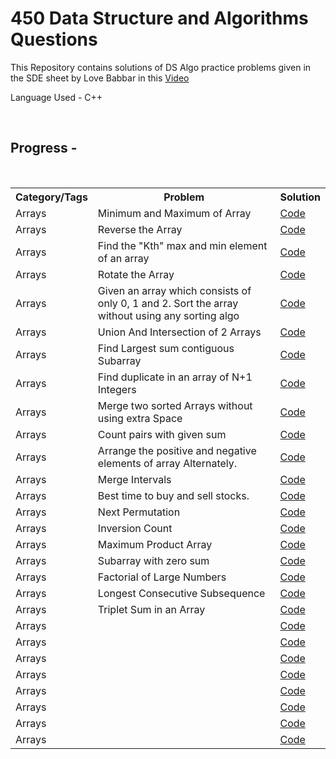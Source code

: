 # 450 Data Structure and Algorithms Questions 
<p>This Repository contains solutions of DS Algo practice problems given in the SDE sheet by Love Babbar in this <a href="https://www.youtube.com/watch?v=4iFALQ1ACdA&ab_channel=LoveBabbar" target="_blank">Video</a></p>
<p>Language Used - C++</p></br>
<h2>Progress -</h2></br>
<table>
  <tr>
    <th>Category/Tags</th>
    <th>Problem</th>
    <th>Solution</th>
  </tr>
  <tr>
    <td>Arrays</td>
    <td>Minimum and Maximum of Array</td>
    <td><a href="https://github.com/Aditya20kul/450-DSA-questions/blob/master/Arrays/min_and_max_ele.cpp">Code</a></td>
  </tr>
  <tr>
    <td>Arrays</td>
    <td>Reverse the Array</td>
    <td><a href="https://github.com/Aditya20kul/450-DSA-questions/blob/master/Arrays/reverse-array.cpp">Code</a></td>
  </tr>
  <tr>
    <td>Arrays</td>
    <td>Find the "Kth" max and min element of an array </td>
    <td><a href="">Code</a></td>
  </tr>
  <tr>
    <td>Arrays</td>
    <td>Rotate the Array</td>
    <td><a href="https://github.com/Aditya20kul/450-DSA-questions/blob/master/Arrays/rotate_array.cpp">Code</a></td>
  </tr>
    <tr>
    <td>Arrays</td>
    <td>Given an array which consists of only 0, 1 and 2. Sort the array without using any sorting algo</td>
    <td><a href="https://github.com/Aditya20kul/450-DSA-questions/blob/master/Arrays/sort-0-1-2.cpp">Code</a></td>
  </tr>
  <tr>
    <td>Arrays</td>
    <td>Union And Intersection of 2 Arrays</td> 
    <td><a href="https://github.com/Aditya20kul/450-DSA-questions/blob/master/Arrays/union_and_Intersection.cpp">Code</a></td>
  </tr>
  <tr>
    <td>Arrays</td>
    <td>Find Largest sum contiguous Subarray</td>
    <td><a href="https://github.com/Aditya20kul/450-DSA-questions/blob/master/Arrays/kadane.cpp">Code</a></td>
  </tr>
  <tr>
    <td>Arrays</td>
    <td>Find duplicate in an array of N+1 Integers</td>
    <td><a href="https://github.com/Aditya20kul/450-DSA-questions/blob/master/Arrays/find_duplicate.cpp">Code</a></td>
  </tr>
  <tr>
    <td>Arrays</td>
    <td>Merge two sorted Arrays without using extra Space</td>
    <td><a href="https://github.com/Aditya20kul/450-DSA-questions/blob/master/Arrays/merge_two_sorted_arrays.cpp">Code</a></td>
  </tr>
  <tr>
    <td>Arrays</td>
    <td>Count pairs with given sum</td>
    <td><a href="https://github.com/Aditya20kul/450-DSA-questions/blob/master/Arrays/count_pairs_with_given_sum.cpp">Code</a></td>
  </tr>
  <tr>
    <td>Arrays</td>
    <td>Arrange the positive and negative elements of array Alternately.</td>
    <td><a href="https://github.com/Aditya20kul/450-DSA-questions/blob/master/Arrays/alternate_arrange.cpp">Code</a></td>
  </tr>
  <tr>
    <td>Arrays</td>
    <td>Merge Intervals</td>
    <td><a href="https://github.com/Aditya20kul/450-DSA-questions/blob/master/Arrays/merge_Intervals.cpp">Code</a></td>
  </tr>
  <tr>
    <td>Arrays</td>
    <td>Best time to buy and sell stocks.</td>
    <td><a href="https://github.com/Aditya20kul/450-DSA-questions/blob/master/Arrays/stocks.cpp">Code</a></td>
  </tr>
  <tr>
    <td>Arrays</td>
    <td>Next Permutation</td>
    <td><a href="https://github.com/Aditya20kul/450-DSA-questions/blob/master/Arrays/next_permutation.cpp">Code</a></td>
  </tr>
  <tr>
    <td>Arrays</td>
    <td>Inversion Count</td>
    <td><a href="https://github.com/Aditya20kul/450-DSA-questions/blob/master/Arrays/count_inversion.cpp">Code</a></td>
  </tr>
  <tr>
    <td>Arrays</td>
    <td>Maximum Product Array</td>
    <td><a href="https://github.com/Aditya20kul/450-DSA-questions/blob/master/Arrays/max_product_arr.cpp">Code</a></td>
  </tr>
  <tr>
    <td>Arrays</td>
    <td> Subarray with zero sum</td>
    <td><a href="https://github.com/Aditya20kul/450-DSA-questions/blob/master/Arrays/zero_subarr.cpp">Code</a></td>
  </tr>
  <tr>
    <td>Arrays</td>
    <td>Factorial of Large Numbers</td>
    <td><a href="https://github.com/Aditya20kul/450-DSA-questions/blob/master/Arrays/big_factorial.cpp">Code</a></td>
  </tr>
  <tr>
    <td>Arrays</td>
    <td>Longest Consecutive Subsequence</td>
    <td><a href="https://github.com/Aditya20kul/450-DSA-questions/blob/master/Arrays/lcs_arr.cpp">Code</a></td>
  </tr>
  <tr>
    <td>Arrays</td>
    <td>Triplet Sum in an Array</td>
    <td><a href="https://github.com/Aditya20kul/450-DSA-questions/blob/master/Arrays/triplet_sum.cpp">Code</a></td>
  </tr>
  <tr>
    <td>Arrays</td>
    <td></td>
    <td><a href="">Code</a></td>
  </tr>
  <tr>
    <td>Arrays</td>
    <td></td>
    <td><a href="">Code</a></td>
  </tr>
  <tr>
    <td>Arrays</td>
    <td></td>
    <td><a href="">Code</a></td>
  </tr>
  <tr>
    <td>Arrays</td>
    <td></td>
    <td><a href="">Code</a></td>
  </tr>
  <tr>
    <td>Arrays</td>
    <td></td>
    <td><a href="">Code</a></td>
  </tr>
  <tr>
    <td>Arrays</td>
    <td></td>
    <td><a href="">Code</a></td>
  </tr>
  <tr>
    <td>Arrays</td>
    <td></td>
    <td><a href="">Code</a></td>
  </tr>
  <tr>
    <td>Arrays</td>
    <td></td>
    <td><a href="">Code</a></td>
  </tr>

</table>

